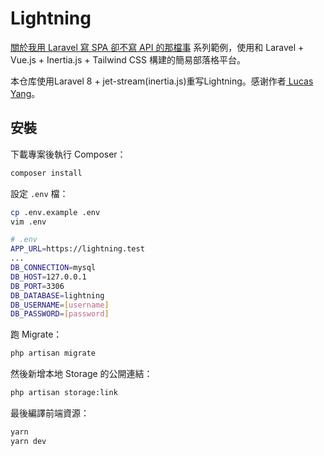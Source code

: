 # Lightning

[關於我用 Laravel 寫 SPA 卻不寫 API 的那檔事](https://ithelp.ithome.com.tw/users/20113602/ironman/3322) 系列範例，使用和 Laravel + Vue.js + Inertia.js + Tailwind CSS 構建的簡易部落格平台。

本仓库使用Laravel 8 + jet-stream(inertia.js)重写Lightning。感谢作者[
Lucas Yang]("https://github.com/ycs77")。

## 安裝

下載專案後執行 Composer：

```bash
composer install
```

設定 `.env` 檔：

```bash
cp .env.example .env
vim .env

# .env
APP_URL=https://lightning.test
...
DB_CONNECTION=mysql
DB_HOST=127.0.0.1
DB_PORT=3306
DB_DATABASE=lightning
DB_USERNAME=[username]
DB_PASSWORD=[password]
```

跑 Migrate：

```bash
php artisan migrate
```

然後新增本地 Storage 的公開連結：

```bash
php artisan storage:link
```

最後編譯前端資源：

```bash
yarn
yarn dev
```

